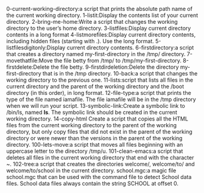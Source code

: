 0-current-working-directory:a script that prints the absolute path name of the current working directory.
1-listit:Display the contents list of your current directory.
2-bring-me-home:Write a script that changes the working directory to the user’s home directory.
3-listfiles:Display current directory contents in a long format
4-listmorefiles:Display current directory contents, including hidden files (starting with .). Use the long format.
5-listfilesdigitonly:Display current directory contents.
6-firstdirectory:a script that creates a directory named my-first-directory in the /tmp/ directory.
7-movethatfile:Move the file betty from /tmp/ to /tmp/my-first-directory.
8-firstdelete:Delete the file betty.
9-firstdirdeletion:Delete the directory my-first-directory that is in the /tmp directory.
10-back:a script that changes the working directory to the previous one.
11-lists:script that lists all files in the current directory and the parent of the working directory and the /boot directory (in this order), in long format.
12-file-type:a script that prints the type of the file named iamafile. The file iamafile will be in the /tmp directory when we will run your script.
13-symbolic-link:Create a symbolic link to /bin/ls, named __ls__. The symbolic link should be created in the current working directory.
14-copy-html Create a script that copies all the HTML files from the current working directory to the parent of the working directory, but only copy files that did not exist in the parent of the working directory or were newer than the versions in the parent of the working directory.
100-lets-move:a script that moves all files beginning with an uppercase letter to the directory /tmp/u.
101-clean-emacs:a script that deletes all files in the current working directory that end with the character ~.
102-tree:a script that creates the directories welcome/, welcome/to/ and welcome/to/school in the current directory.
school.mgc:a magic file school.mgc that can be used with the command file to detect School data files. School data files always contain the string SCHOOL at offset 0.
